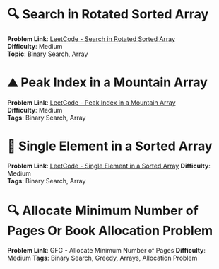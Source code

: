 # 🔍 Search in Rotated Sorted Array

**Problem Link**: [LeetCode - Search in Rotated Sorted Array](https://leetcode.com/problems/search-in-rotated-sorted-array/)  
**Difficulty**: Medium  
**Topic**: Binary Search, Array

# ⛰️ Peak Index in a Mountain Array

**Problem Link**: [LeetCode - Peak Index in a Mountain Array](https://leetcode.com/problems/peak-index-in-a-mountain-array/)  
**Difficulty**: Medium  
**Tags**: Binary Search, Array

# 🧩 Single Element in a Sorted Array

**Problem Link**: [LeetCode - Single Element in a Sorted Array](https://leetcode.com/problems/single-element-in-a-sorted-array/)
**Difficulty**: Medium  
**Tags**: Binary Search, Array

# 🔍 Allocate Minimum Number of Pages Or Book Allocation Problem

**Problem Link**: GFG - Allocate Minimum Number of Pages
**Difficulty**: Medium
**Tags**: Binary Search, Greedy, Arrays, Allocation Problem

